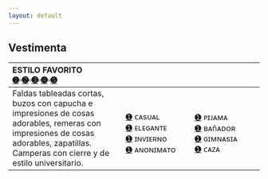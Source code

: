 ```yaml
---
layout: default
---
```

## Vestimenta

| ESTILO FAVORITO<br>[➊](https://sta.sh/29w14vvfx8d)▫[➋](https://sta.sh/22faaw7w9j9y)▫[➌](https://sta.sh/2mndf00sr4x)▫[➍](https://sta.sh/08z4f1erf7e)▫[➎](https://sta.sh/218h0sldmujk)| | |
|:-------------|:------------------|:------|
|Faldas tableadas cortas, buzos con capucha e impresiones de cosas adorables, remeras con impresiones de cosas adorables, zapatillas. Camperas con cierre y de estilo universitario.|&nbsp;&nbsp;&nbsp;&nbsp;&nbsp;&nbsp;&nbsp;&nbsp;&nbsp;&nbsp;&nbsp;&nbsp;&nbsp;&nbsp;&nbsp;&nbsp;&nbsp;&nbsp;&nbsp;&nbsp;&nbsp;&nbsp;&nbsp;&nbsp;&nbsp;&nbsp;&nbsp; [➊](https://sta.sh/210y5on9psea) ᴄᴀsᴜᴀʟ  <br> [➊](https://sta.sh/21kyc761lzi0) ᴇʟᴇɢᴀɴᴛᴇ  <br>[➊](https://sta.sh/2iaccneb6zh) ɪɴᴠɪᴇʀɴᴏ <br>[➊](https://sta.sh/2qfftkgqesd) ᴀɴᴏɴɪᴍᴀᴛᴏ  |&nbsp;&nbsp;&nbsp;&nbsp;&nbsp;&nbsp;&nbsp;&nbsp;&nbsp;&nbsp;&nbsp;&nbsp;&nbsp;&nbsp;&nbsp;&nbsp;&nbsp;&nbsp;&nbsp;&nbsp;&nbsp;&nbsp;&nbsp;&nbsp;&nbsp;&nbsp;&nbsp; [➊](https://sta.sh/21tjulmdwpcm) ᴘɪᴊᴀᴍᴀ <br>[➊](https://sta.sh/0kkiwqyxzqy) ʙᴀñᴀᴅᴏʀ <br>[➊](https://sta.sh/21y07g4m4sbc) ɢɪᴍɴᴀsɪᴀ <br>[➊](https://sta.sh/2bz1vp69nmj) ᴄᴀᴢᴀ  |





